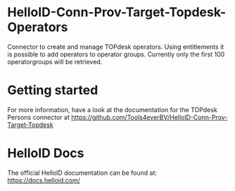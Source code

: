 # HelloID-Conn-Prov-Target-Topdesk-Operators
Connector to create and manage TOPdesk operators. Using entitlements it is possible to add operators to operator groups. Currently only the first 100 operatorgroups will be retrieved.

# Getting started
For more information, have a look at the documentation for the TOPdesk Persons connector at https://github.com/Tools4everBV/HelloID-Conn-Prov-Target-Topdesk

# HelloID Docs
The official HelloID documentation can be found at: https://docs.helloid.com/
